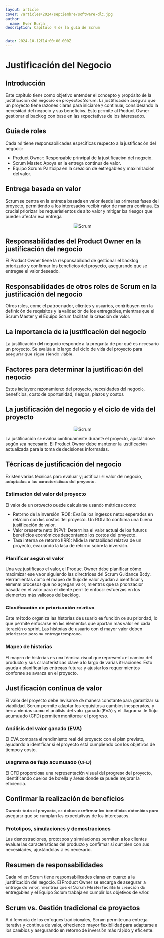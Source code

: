 ```yaml
---
layout: article
cover: /articles/2024/septiembre/software-dlc.jpg
author:
  name: Ever Burga
description: Capítulo 4 de la guía de Scrum


date: 2024-10-12T14:00:00.000Z
---
```


# Justificación del Negocio

## Introducción
Este capítulo tiene como objetivo entender el concepto y propósito de la justificación del negocio en proyectos Scrum. La justificación asegura que un proyecto tiene razones claras para iniciarse y continuar, considerando la necesidad del negocio y sus beneficios. Esto permite al Product Owner gestionar el backlog con base en las expectativas de los interesados.

## Guía de roles
Cada rol tiene responsabilidades específicas respecto a la justificación del negocio:

- Product Owner: Responsable principal de la justificación del negocio.
- Scrum Master: Apoya en la entrega continua de valor.
- Equipo Scrum: Participa en la creación de entregables y maximización del valor.

## Entrega basada en valor
Scrum se centra en la entrega basada en valor desde las primeras fases del proyecto, permitiendo a los interesados recibir valor de manera continua. Es crucial priorizar los requerimientos de alto valor y mitigar los riesgos que pueden afectar esa entrega.

<p align="center">
  <img src="/articles/2024/octubre/scrum-diferencias.png" alt="Scrum">
</p>

## Responsabilidades del Product Owner en la justificación del negocio
El Product Owner tiene la responsabilidad de gestionar el backlog priorizado y confirmar los beneficios del proyecto, asegurando que se entregue el valor deseado.

## Responsabilidades de otros roles de Scrum en la justificación del negocio
Otros roles, como el patrocinador, clientes y usuarios, contribuyen con la definición de requisitos y la validación de los entregables, mientras que el Scrum Master y el Equipo Scrum facilitan la creación de valor.

## La importancia de la justificación del negocio
La justificación del negocio responde a la pregunta de por qué es necesario un proyecto. Se evalúa a lo largo del ciclo de vida del proyecto para asegurar que sigue siendo viable.

## Factores para determinar la justificación del negocio
Estos incluyen: razonamiento del proyecto, necesidades del negocio, beneficios, costo de oportunidad, riesgos, plazos y costos.

## La justificación del negocio y el ciclo de vida del proyecto
<p align="center">
  <img src="/articles/2024/octubre/scrum-justificacion-negocio.png" alt="Scrum">
</p>
La justificación se evalúa continuamente durante el proyecto, ajustándose según sea necesario. El Product Owner debe mantener la justificación actualizada para la toma de decisiones informadas.

## Técnicas de justificación del negocio
Existen varias técnicas para evaluar y justificar el valor del negocio, adaptadas a las características del proyecto.

### Estimación del valor del proyecto
El valor de un proyecto puede calcularse usando métricas como:

- Retorno de la inversión (ROI): Evalúa los ingresos netos esperados en relación con los costos del proyecto. Un ROI alto confirma una buena justificación de valor.
- Valor presente neto (NPV): Determina el valor actual de los futuros beneficios económicos descontando los costos del proyecto.
- Tasa interna de retorno (IRR): Mide la rentabilidad relativa de un proyecto, evaluando la tasa de retorno sobre la inversión.

### Planificar según el valor
Una vez justificado el valor, el Product Owner debe planificar cómo maximizar ese valor siguiendo las directrices del Scrum Guidance Body. Herramientas como el mapeo de flujo de valor ayudan a identificar y eliminar procesos que no agregan valor, mientras que la priorización basada en el valor para el cliente permite enfocar esfuerzos en los elementos más valiosos del backlog.

### Clasificación de priorización relativa
Este método organiza las historias de usuario en función de su prioridad, lo que permite enfocarse en los elementos que aportan más valor en cada iteración o sprint. Las historias de usuario con el mayor valor deben priorizarse para su entrega temprana.

### Mapeo de historias
El mapeo de historias es una técnica visual que representa el camino del producto y sus características clave a lo largo de varias iteraciones. Esto ayuda a planificar las entregas futuras y ajustar los requerimientos conforme se avanza en el proyecto.

## Justificación continua de valor
El valor del proyecto debe revisarse de manera constante para garantizar su viabilidad. Scrum permite adaptar los requisitos a cambios inesperados, y herramientas como el análisis del valor ganado (EVA) y el diagrama de flujo acumulado (CFD) permiten monitorear el progreso.

### Análisis del valor ganado (EVA)
El EVA compara el rendimiento real del proyecto con el plan previsto, ayudando a identificar si el proyecto está cumpliendo con los objetivos de tiempo y costo.

### Diagrama de flujo acumulado (CFD)
El CFD proporciona una representación visual del progreso del proyecto, identificando cuellos de botella y áreas donde se puede mejorar la eficiencia.

## Confirmar la realización de beneficios
Durante todo el proyecto, se deben confirmar los beneficios obtenidos para asegurar que se cumplan las expectativas de los interesados.

### Prototipos, simulaciones y demostraciones
Las demostraciones, prototipos y simulaciones permiten a los clientes evaluar las características del producto y confirmar si cumplen con sus necesidades, ajustándolas si es necesario.

## Resumen de responsabilidades
Cada rol en Scrum tiene responsabilidades claras en cuanto a la justificación del negocio. El Product Owner se encarga de asegurar la entrega de valor, mientras que el Scrum Master facilita la creación de entregables y el Equipo Scrum trabaja en cumplir los objetivos de valor.

## Scrum vs. Gestión tradicional de proyectos
A diferencia de los enfoques tradicionales, Scrum permite una entrega iterativa y continua de valor, ofreciendo mayor flexibilidad para adaptarse a los cambios y asegurando un retorno de inversión más rápido y eficiente.



